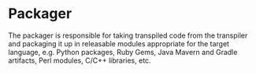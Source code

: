 # Packager

The packager is responsible for taking transpiled code from the transpiler and packaging it up in releasable modules appropriate for the target language, e.g. Python packages, Ruby Gems, Java Mavern and Gradle artifacts, Perl modules, C/C++ libraries, etc.
